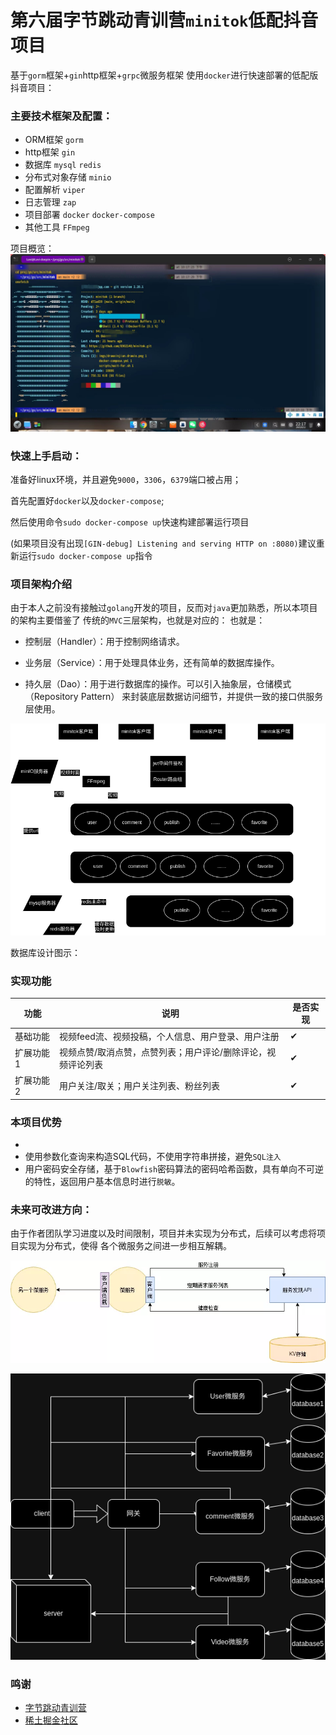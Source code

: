 #  第六届字节跳动青训营`minitok`低配抖音项目

基于`gorm`框架+`gin`http框架+`grpc`微服务框架 使用`docker`进行快速部署的低配版抖音项目：

### 主要技术框架及配置：

- ORM框架 `gorm`
- http框架 `gin`
- 数据库 `mysql` `redis`
- 分布式对象存储 `minio`
- 配置解析 `viper`
- 日志管理 `zap`
- 项目部署 `docker` `docker-compose`
- 其他工具 `FFmpeg`

项目概览：
![](./imgs/onefetch2.jpg)

### 快速上手启动：
准备好linux环境，并且避免`9000`，`3306`，`6379`端口被占用；

首先配置好`docker`以及`docker-compose`;

然后使用命令`sudo docker-compose up`快速构建部署运行项目

(如果项目没有出现`[GIN-debug] Listening and serving HTTP on :8080)`建议重新运行`sudo docker-compose up`指令

### 项目架构介绍

由于本人之前没有接触过`golang`开发的项目，反而对`java`更加熟悉，所以本项目的架构主要借鉴了
传统的`MVC`三层架构，也就是对应的：
也就是：

- 控制层（Handler）：用于控制网络请求。

- 业务层（Service）：用于处理具体业务，还有简单的数据库操作。

- 持久层（Dao）：用于进行数据库的操作。可以引入抽象层，仓储模式（Repository Pattern）
来封装底层数据访问细节，并提供一致的接口供服务层使用。

![](./imgs/drawxinjian.drawio.png)

数据库设计图示：






###  实现功能

| 功能    | 说明 | 是否实现 |
|-------| ------- |--|
| 基础功能  | 视频feed流、视频投稿，个人信息、用户登录、用户注册|  ✔ |
| 扩展功能1 | 视频点赞/取消点赞，点赞列表；用户评论/删除评论，视频评论列表| ✔ |
| 扩展功能2 | 用户关注/取关；用户关注列表、粉丝列表| ✔ |

### 本项目优势

- 
- 使用参数化查询来构造SQL代码，不使用字符串拼接，避免`SQL注入` 
- 用户密码安全存储，基于`Blowfish`密码算法的密码哈希函数，具有单向不可逆的特性，返回用户基本信息时进行`脱敏`。

### 未来可改进方向：

由于作者团队学习进度以及时间限制，项目并未实现为分布式，后续可以考虑将项目实现为分布式，使得
各个微服务之间进一步相互解耦。

![](./imgs/jiagou.png)

![](./imgs/0812.drawio.png)

### 鸣谢

- [字节跳动青训营](https://youthcamp.bytedance.com/)
- [稀土掘金社区](https://juejin.cn/)
